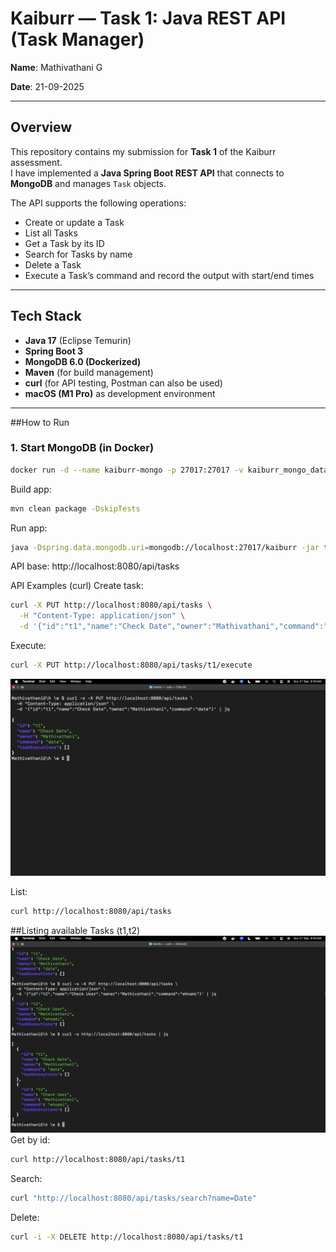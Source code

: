 # Kaiburr — Task 1: Java REST API (Task Manager)

**Name**: Mathivathani G

**Date**: 21-09-2025  

---

## Overview
This repository contains my submission for **Task 1** of the Kaiburr assessment.  
I have implemented a **Java Spring Boot REST API** that connects to **MongoDB** and manages `Task` objects.  

The API supports the following operations:
- Create or update a Task  
- List all Tasks  
- Get a Task by its ID  
- Search for Tasks by name  
- Delete a Task  
- Execute a Task’s command and record the output with start/end times  

---

##  Tech Stack
- **Java 17** (Eclipse Temurin)  
- **Spring Boot 3**  
- **MongoDB 6.0 (Dockerized)**  
- **Maven** (for build management)  
- **curl** (for API testing, Postman can also be used)  
- **macOS (M1 Pro)** as development environment  

---

##How to Run

### 1. Start MongoDB (in Docker)
```bash
docker run -d --name kaiburr-mongo -p 27017:27017 -v kaiburr_mongo_data:/data/db mongo:6.0
```
Build app:
```bash
mvn clean package -DskipTests
```

Run app:
```bash
java -Dspring.data.mongodb.uri=mongodb://localhost:27017/kaiburr -jar target/taskmanager-0.0.1-SNAPSHOT.jar
```
API base: http://localhost:8080/api/tasks

API Examples (curl)
Create task:
```bash
curl -X PUT http://localhost:8080/api/tasks \
  -H "Content-Type: application/json" \
  -d '{"id":"t1","name":"Check Date","owner":"Mathivathani","command":"date"}'
```
Execute:
```bash
curl -X PUT http://localhost:8080/api/tasks/t1/execute
```
![TASK CREATED](https://github.com/Mathivathani-G/kaiburr-task1-java/blob/main/screenshots/screenshots/JSON-Task%20Created.png)

List:
```bash
curl http://localhost:8080/api/tasks
```
##Listing available Tasks (t1,t2)
![List task](https://github.com/Mathivathani-G/kaiburr-task1-java/blob/main/screenshots/screenshots/LIST%20all%20Task.png)
Get by id:
```bash
curl http://localhost:8080/api/tasks/t1
```
Search:
```bash
curl "http://localhost:8080/api/tasks/search?name=Date"
```

Delete:
```bash
curl -i -X DELETE http://localhost:8080/api/tasks/t1
```

